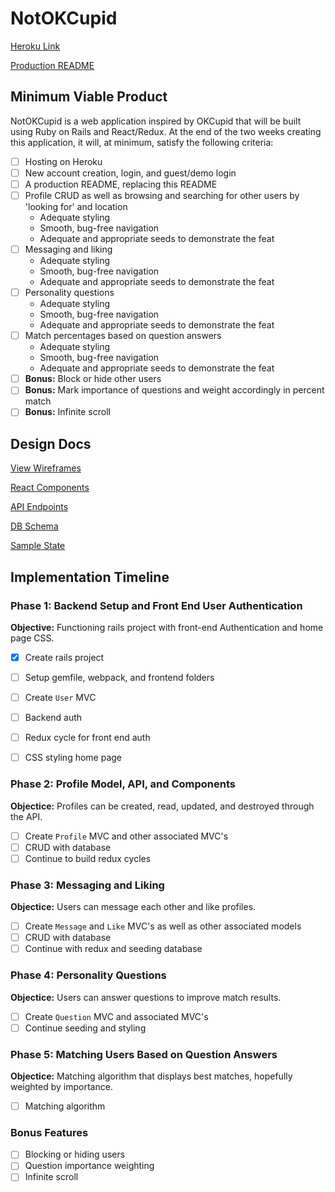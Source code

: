 # NotOKCupid

[Heroku Link](www.heroku.com)

[Production README](https://github.com/wesRobAndSin/NotOKCupid)

## Minimum Viable Product

NotOKCupid is a web application inspired by OKCupid that will be built using Ruby on Rails and React/Redux.  At the end of the two weeks creating this application, it will, at minimum, satisfy the following criteria:

* [ ] Hosting on Heroku
* [ ] New account creation, login, and guest/demo login
* [ ] A production README, replacing this README
* [ ] Profile CRUD as well as browsing and searching for other users by 'looking for' and location
  * Adequate styling
  * Smooth, bug-free navigation
  * Adequate and appropriate seeds to demonstrate the feat
* [ ] Messaging and liking
  * Adequate styling
  * Smooth, bug-free navigation
  * Adequate and appropriate seeds to demonstrate the feat
* [ ] Personality questions
  * Adequate styling
  * Smooth, bug-free navigation
  * Adequate and appropriate seeds to demonstrate the feat
* [ ] Match percentages based on question answers
  * Adequate styling
  * Smooth, bug-free navigation
  * Adequate and appropriate seeds to demonstrate the feat
* [ ] **Bonus:** Block or hide other users
* [ ] **Bonus:** Mark importance of questions and weight accordingly in percent match
* [ ] **Bonus:** Infinite scroll

## Design Docs

[View Wireframes](docs/wireframes.md)

[React Components](docs/components.md)

[API Endpoints](docs/api-endpoints.md)

[DB Schema](docs/schema.md)

[Sample State](docs/sample-state.md)

## Implementation Timeline

### Phase 1: Backend Setup and Front End User Authentication
**Objective:** Functioning rails project with front-end Authentication and home page CSS.

* [x] Create rails project
* [ ] Setup gemfile, webpack, and frontend folders
* [ ] Create `User` MVC
* [ ] Backend auth
* [ ] Redux cycle for front end auth
* [ ] CSS styling home page


### Phase 2: Profile Model, API, and Components
**Objectice:** Profiles can be created, read, updated, and destroyed through the API.

* [ ] Create `Profile` MVC and other associated MVC's
* [ ] CRUD with database
* [ ] Continue to build redux cycles

### Phase 3: Messaging and Liking
**Objectice:** Users can message each other and like profiles.

* [ ] Create `Message` and `Like` MVC's as well as other associated models
* [ ] CRUD with database
* [ ] Continue with redux and seeding database

### Phase 4: Personality Questions
**Objectice:** Users can answer questions to improve match results.

* [ ] Create `Question` MVC and associated MVC's
* [ ] Continue seeding and styling

### Phase 5: Matching Users Based on Question Answers
**Objectice:** Matching algorithm that displays best matches, hopefully weighted by importance.

* [ ] Matching algorithm

### Bonus Features
* [ ] Blocking or hiding users
* [ ] Question importance weighting
* [ ] Infinite scroll

